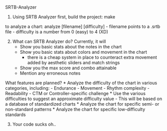 SRTB-Analyzer

1. Using SRTB Analyzer
  first, build the project:
    make
  
  to analyze a chart:
    analyze [filename] [difficulty]
    - filename points to a .srtb file
    - difficulty is a number from 0 (easy) to 4 (XD)
  
2. What can SRTB Analyzer do?
  Currently, it will
    * Show you basic stats about the notes in the chart
    * Show you basic stats about colors and movement in the chart
      - there is a cheap system in place to counteract extra movement
        added by aesthetic sliders and match strings
    * Show you the max score and combo attainable
    * Mention any erroneous notes
  
  What features are planned?
    * Analyze the difficulty of the chart in various categories, including:
      - Endurance
      - Movement
      - Rhythm complexity
      - Readability
      - CTM or Controller-specific challenge
    * Use the various difficulties to suggest an approximate difficulty value
      - This will be based on a database of standardized charts
    * Analyze the chart for specific semi- or non-standard patterns
    * Analyze the chart for specific low-difficulty standards

3. Your code sucks
  oh..